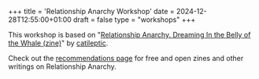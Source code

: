 +++
title = 'Relationship Anarchy Workshop'
date = 2024-12-28T12:55:00+01:00
draft = false
type = "workshops"
+++

This workshop is based on "[Relationship Anarchy. Dreaming In the Belly of the Whale (zine)](https://catileptic.tech/posts/relationship-anarchy/)" by [catileptic](https://chaos.social/@catileptic).

Check out the [recommendations page](https://workshop.relationship-geeks.de/recommendations/) for free and open zines and other writings on Relationship Anarchy.
